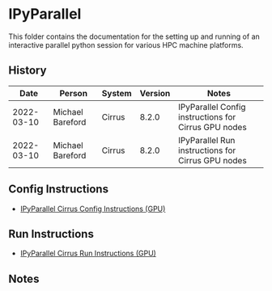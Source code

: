 IPyParallel
===========

This folder contains the documentation for the setting up and running of an interactive parallel python session
for various HPC machine platforms.

History
-------

Date | Person | System | Version | Notes
---- | -------|--------|---------|------
2022-03-10 | Michael Bareford | Cirrus | 8.2.0 | IPyParallel Config instructions for Cirrus GPU nodes
2022-03-10 | Michael Bareford | Cirrus | 8.2.0 | IPyParallel Run instructions for Cirrus GPU nodes

Config Instructions
-------------------

* [IPyParallel Cirrus Config Instructions (GPU)](config_ipyparallel_cirrus_gpu.md)

Run Instructions
-------------------

* [IPyParallel Cirrus Run Instructions (GPU)](run_ipyparallel_cirrus_gpu.md)

Notes
-----

